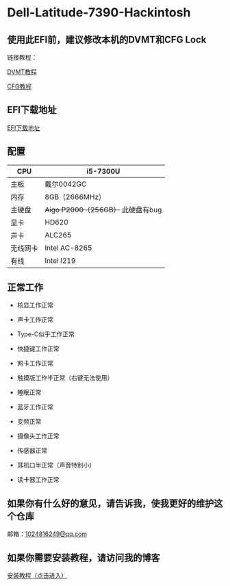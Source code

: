 # Dell-Latitude-7390-Hackintosh

## 使用此EFI前，建议修改本机的DVMT和CFG Lock
链接教程：

<a href="https://www.asly.top/archives/21/"> DVMT教程<a/>

<a href="https://www.asly.top/archives/20/"> CFG教程<a/>
  
 ## EFI下载地址
<a href="https://github.com/qiqco/Dell-Latitude-7390-Hackintosh/releases">EFI下载地址<a/>
## 配置
CPU | i5-7300U
------------ | -------------
主板 | 戴尔0042GC
内存 | 8GB（2666MHz）
主硬盘 | ~~Aigo P2000（256GB）~~ 此硬盘有bug
显卡 | HD620
声卡 | ALC265
无线网卡 | Intel AC-8265
有线 | Intel I219
 ## 正常工作
* 核显工作正常

* 声卡工作正常

* Type-C似乎工作正常

* 快捷键工作正常

* 网卡工作正常

* 触摸版工作半正常（右键无法使用）

* 睡眠正常

* 蓝牙工作正常

* 变频正常

* 摄像头工作正常

* 传感器正常

* 耳机口半正常（声音特别小)

* 读卡器工作正常

## 如果你有什么好的意见，请告诉我，使我更好的维护这个仓库
邮箱：1024816249@qq.com

## 如果你需要安装教程，请访问我的博客

<a href="https://www.asly.top/"> 安装教程（点击进入） <a/>
